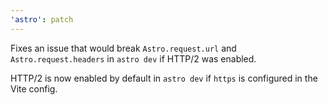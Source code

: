 ```yaml
---
'astro': patch
---
```


Fixes an issue that would break `Astro.request.url` and `Astro.request.headers` in `astro dev` if HTTP/2 was enabled.

HTTP/2 is now enabled by default in `astro dev` if `https` is configured in the Vite config.
